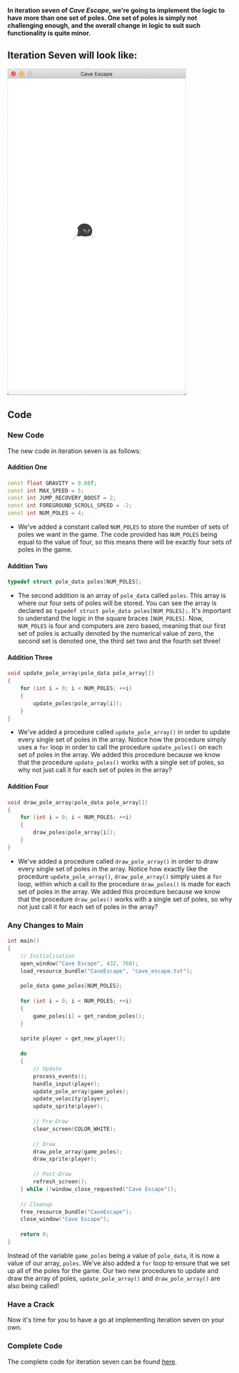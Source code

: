__In iteration seven of *Cave Escape*, we're going to implement the logic to have more than one set of poles. One set of poles is simply not challenging enough, and the overall change in logic to suit such functionality is quite minor.__

## Iteration Seven will look like:
![Iteration Seven](https://raw.githubusercontent.com/itco-education/cave-escape/master/Documentation/Images/iteration_7.gif)

## Code

### New Code
The new code in iteration seven is as follows:

#### Addition One
```cpp
const float GRAVITY = 0.08f;
const int MAX_SPEED = 5;
const int JUMP_RECOVERY_BOOST = 2;
const int FOREGROUND_SCROLL_SPEED = -2;
const int NUM_POLES = 4;
```
- We've added a constant called ```NUM_POLES``` to store the number of sets of poles we want in the game. The code provided has ```NUM_POLES``` being equal to the value of four, so this means there will be exactly four sets of poles in the game.

#### Addition Two
```cpp
typedef struct pole_data poles[NUM_POLES];
```
- The second addition is an array of ```pole_data``` called ```poles```. This array is where our four sets of poles will be stored. You can see the array is declared as ```typedef struct pole_data poles[NUM_POLES];```. It's important to understand the logic in the square braces ```[NUM_POLES]```. Now, ```NUM_POLES``` is four and computers are zero based, meaning that our first set of poles is actually denoted by the numerical value of zero, the second set is denoted one, the third set two and the fourth set three!

#### Addition Three
```cpp
void update_pole_array(pole_data pole_array[])
{
	for (int i = 0; i < NUM_POLES; ++i)
	{
		update_poles(pole_array[i]);
	}
}
```
- We've added a procedure called ```update_pole_array()``` in order to update every single set of poles in the array. Notice how the procedure simply uses a ```for``` loop in order to call the procedure ```update_poles()``` on each set of poles in the array. We added this procedure because we know that the procedure ```update_poles()``` works with a single set of poles, so why not just call it for each set of poles in the array?

#### Addition Four
```cpp
void draw_pole_array(pole_data pole_array[])
{
	for (int i = 0; i < NUM_POLES; ++i)
	{
		draw_poles(pole_array[i]);
	}
}
```
-  We've added a procedure called ```draw_pole_array()``` in order to draw every single set of poles in the array. Notice how exactly like the procedure ```update_pole_array()```, ```draw_pole_array()``` simply uses a ```for``` loop, within which a call to the procedure ```draw_poles()``` is made for each set of poles in the array. We added this procedure because we know that the procedure ```draw_poles()``` works with a single set of poles, so why not just call it for each set of poles in the array?

### Any Changes to Main
```cpp
int main()
{
	// Initialisation
	open_window("Cave Escape", 432, 768);
	load_resource_bundle("CaveEscape", "cave_escape.txt");

	pole_data game_poles[NUM_POLES];

	for (int i = 0; i < NUM_POLES; ++i)
	{
		game_poles[i] = get_random_poles();
	}

	sprite player = get_new_player();

	do
	{
		// Update
		process_events();
		handle_input(player);
		update_pole_array(game_poles);
		update_velocity(player);
		update_sprite(player);

		// Pre-Draw
		clear_screen(COLOR_WHITE);

		// Draw
		draw_pole_array(game_poles);
		draw_sprite(player);

		// Post-Draw
		refresh_screen();
	} while (!window_close_requested("Cave Escape"));

	// Cleanup
	free_resource_bundle("CaveEscape");
	close_window("Cave Escape");

	return 0;
}
```
Instead of the variable ```game_poles``` being a value of ```pole_data```, it is now a value of our array, ```poles```. We've also added a ```for``` loop to ensure that we set up all of the poles for the game. Our two new procedures to update and draw the array of poles, ```update_pole_array()``` and ```draw_pole_array()``` are also being called!

### Have a Crack
Now it's time for you to have a go at implementing iteration seven on your own.

### Complete Code
The complete code for iteration seven can be found [here](https://raw.githubusercontent.com/itco-education/cave-escape/master/CPP/cave_escape_7.cpp).
